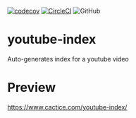 [![codecov](https://codecov.io/gh/Cactice/youtube-index/branch/master/graph/badge.svg)](https://codecov.io/gh/Cactice/youtube-index)
[![CircleCI](https://circleci.com/gh/Cactice/youtube-index.svg?style=shield)](https://circleci.com/gh/Cactice/youtube-index)
![GitHub](https://img.shields.io/github/license/mashape/apistatus.svg)

# youtube-index
Auto-generates index for a youtube video

# Preview
https://www.cactice.com/youtube-index/
